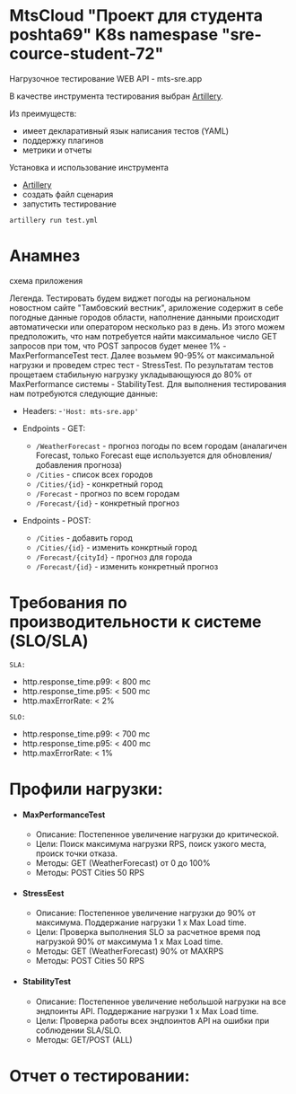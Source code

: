 # MtsCloud "Проект для студента poshta69" K8s namespase "sre-cource-student-72"

Нагрузочное тестирование WEB API - mts-sre.app

В качестве инструмента тестирования выбран [Artillery](https://www.artillery.io/docs).

Из преимуществ: 
- имеет декларативный язык написания тестов (YAML)
- поддержку плагинов
- метрики и отчеты

Установка и использование инструмента

   - [Artillery](https://www.artillery.io/docs/get-started/get-artillery)
   - создать файл сценария
   - запустить тестирование
  ```
  artillery run test.yml
  ```

# Анамнез

схема приложения

Легенда.
Тестировать будем виджет погоды на региональном новостном сайте "Тамбовский вестник", ариложение содержит в себе погодные данные городов области, наполнение данными происходит автоматически или оператором несколько раз в день. Из этого можем предположить, что нам потребуется найти максимальное число GET запросов при том, что  POST запросов будет менее 1% - MaxPerformanceTest тест. Далее возьмем 90-95% от максимальной нагрузки и проведем стрес тест - StressTest. По результатам тестов прощетаем стабильную нагрузку укладывающуюся до 80% от MaxPerformance системы - StabilityTest.
Для выполнения тестирования нам потребуются следующие данные:
- Headers:
    -`'Host: mts-sre.app'`

- Endpoints - GET:
   - `/WeatherForecast` - прогноз погоды по всем городам (аналагичен Forecast, только Forecast еще используется для обновления/добавления прогноза)
   - `/Cities` - список всех городов
   - `/Cities/{id}` - конкретный город
   - `/Forecast` - прогноз по всем городам
   - `/Forecast/{id}` - конкретный прогноз

- Endpoints - POST:
   - `/Cities` - добавить город
   - `/Cities/{id}` - изменить конкртный город
   - `/Forecast/{cityId}` - прогноз для города
   - `/Forecast/{id}` - изменить конкретный прогноз

# Требования по производительности к системе (SLO/SLA)
`SLA:`
- http.response_time.p99: < 800 mc
- http.response_time.p95: < 500 mc
- http.maxErrorRate: < 2%

`SLO:`
- http.response_time.p99: < 700 mc
- http.response_time.p95: < 400 mc
- http.maxErrorRate: < 1%

# Профили нагрузки:

- #### MaxPerformanceTest
  * Описание: Постепенное увеличение нагрузки до критической.
  * Цели: Поиск максимума нагрузки RPS, поиск узкого места, происк точки отказа.
  * Методы: GET (WeatherForecast) от 0 до 100%
  * Методы: POST Cities 50 RPS

- #### StressЕest
  * Описание: Постепенное увеличение нагрузки до 90% от максимума. Поддержание нагрузки 1 x Max Load time.
  * Цели: Проверка выполнения SLO за расчетное время под нагрузкой 90% от максимума 1 x Max Load time.
  * Методы: GET (WeatherForecast) 90% от MAXRPS
  * Методы: POST Cities 50 RPS

- #### StabilityTest
  * Описание: Постепенное увеличение небольшой нагрузки на все эндпоинты API. Поддержание нагрузки 1 x Max Load time.
  * Цели: Проверка работы всех эндпоинтов API на ошибки при соблюдении SLA/SLO. 
  * Методы: GET/POST (ALL)

# Отчет о тестировании:
